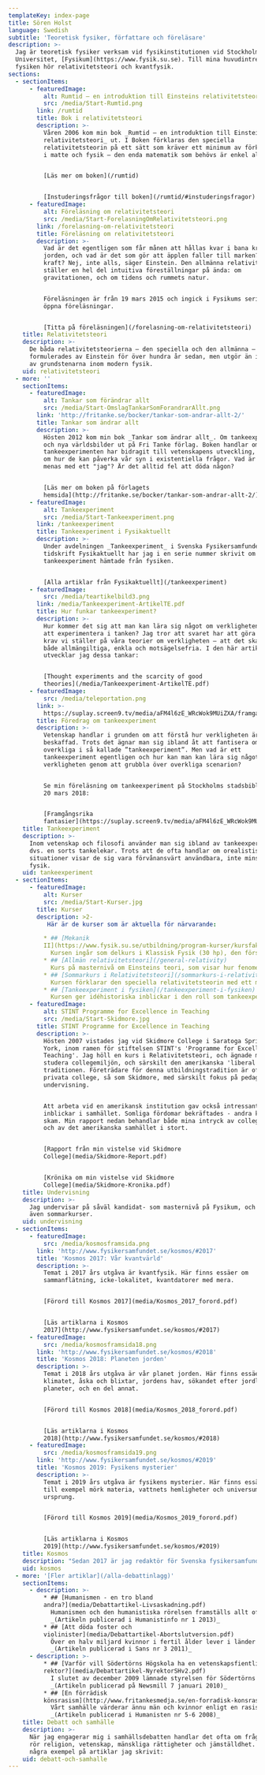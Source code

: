 ```yaml
---
templateKey: index-page
title: Sören Holst
language: Swedish
subtitle: 'Teoretisk fysiker, författare och föreläsare'
description: >-
  Jag är teoretisk fysiker verksam vid fysikinstitutionen vid Stockholms
  Universitet, [Fysikum](https://www.fysik.su.se). Till mina huvudintressen inom
  fysiken hör relativitetsteori och kvantfysik.
sections:
  - sectionItems:
      - featuredImage:
          alt: Rumtid – en introduktion till Einsteins relativitetsteori
          src: /media/Start-Rumtid.png
        link: /rumtid
        title: Bok i relativitetsteori
        description: >-
          Våren 2006 kom min bok _Rumtid – en introduktion till Einsteins
          relativitetsteori_ ut. I Boken förklaras den speciella
          relativitetsteorin på ett sätt som kräver ett minimum av förkunskaper
          i matte och fysik – den enda matematik som behövs är enkel algebra.


          [Läs mer om boken](/rumtid)


          [Instuderingsfrågor till boken](/rumtid/#instuderingsfragor)
      - featuredImage:
          alt: Föreläsning om relativitetsteori
          src: /media/Start-ForelasningOmRelativitetsteori.png
        link: /forelasning-om-relativitetsteori
        title: Föreläsning om relativitetsteori
        description: >-
          Vad är det egentligen som får månen att hållas kvar i bana kring
          jorden, och vad är det som gör att äpplen faller till marken? En
          kraft? Nej, inte alls, säger Einstein. Den allmänna relativitetsteorin
          ställer en hel del intuitiva föreställningar på ända: om
          gravitationen, och om tidens och rummets natur.


          Föreläsningen är från 19 mars 2015 och ingick i Fysikums serie med
          öppna föreläsningar.


          [Titta på föreläsningen](/forelasning-om-relativitetsteori)
    title: Relativitetsteori
    description: >-
      De båda relativitetsteorierna – den speciella och den allmänna –
      formulerades av Einstein för över hundra år sedan, men utgör än idag två
      av grundstenarna inom modern fysik.
    uid: relativitetsteori
  - more: ''
    sectionItems:
      - featuredImage:
          alt: Tankar som förändrar allt
          src: /media/Start-OmslagTankarSomForandrarAllt.png
        link: 'http://fritanke.se/bocker/tankar-som-andrar-allt-2/'
        title: Tankar som ändrar allt
        description: >-
          Hösten 2012 kom min bok _Tankar som ändrar allt_. Om tankeexperiement
          och nya världsbilder ut på Fri Tanke förlag. Boken handlar om hur
          tankeexperimenten har bidragit till vetenskapens utveckling, men också
          om hur de kan påverka vår syn i existentiella frågor. Vad är tid? Vad
          menas med ett "jag"? Är det alltid fel att döda någon?


          [Läs mer om boken på förlagets
          hemsida](http://fritanke.se/bocker/tankar-som-andrar-allt-2/)
      - featuredImage:
          alt: Tankeexperiment
          src: /media/Start-Tankeexperiment.png
        link: /tankeexperiment
        title: Tankeexperiment i Fysikaktuellt
        description: >-
          Under avdelningen _Tankeexperiment_ i Svenska Fysikersamfundets
          tidskrift Fysikaktuellt har jag i en serie nummer skrivit om olika
          tankeexperiment hämtade från fysiken.


          [Alla artiklar från Fysikaktuellt](/tankeexperiment)
      - featuredImage:
          src: /media/teartikelbild3.png
        link: /media/Tankeexperiment-ArtikelTE.pdf
        title: Hur funkar tankeexperiment?
        description: >-
          Hur kommer det sig att man kan lära sig något om verkligheten genom
          att experimentera i tanken? Jag tror att svaret har att göra med de
          krav vi ställer på våra teorier om verkligheten – att det ska vara
          både allmängiltiga, enkla och motsägelsefria. I den här artikeln
          utvecklar jag dessa tankar:


          [Thought experiments and the scarcity of good
          theories](/media/Tankeexperiment-ArtikelTE.pdf)
      - featuredImage:
          src: /media/teleportation.png
        link: >-
          https://suplay.screen9.tv/media/aFM4l6zE_WRcWok9MUiZXA/framgangsrika-fantasier
        title: Föredrag om tankeexperiment
        description: >-
          Vetenskap handlar i grunden om att förstå hur verkligheten är
          beskaffad. Trots det ägnar man sig ibland åt att fantisera om det
          overkliga i så kallade ”tankeexperiment”. Men vad är ett
          tankeexperiment egentligen och hur kan man kan lära sig något om
          verkligheten genom att grubbla över overkliga scenarion? 


          Se min föreläsning om tankeexperiment på Stockholms stadsbibliotek den
          20 mars 2018:


          [Framgångsrika
          fantasier](https://suplay.screen9.tv/media/aFM4l6zE_WRcWok9MUiZXA/framgangsrika-fantasier)
    title: Tankeexperiment
    description: >-
      Inom vetenskap och filosofi använder man sig ibland av tankeexperiment,
      dvs. en sorts tankelekar. Trots att de ofta handlar om orealistiska
      situationer visar de sig vara förvånansvärt användbara, inte minst inom
      fysik.
    uid: tankeexperiment
  - sectionItems:
      - featuredImage:
          alt: Kurser
          src: /media/Start-Kurser.jpg
        title: Kurser
        description: >2-
           Här är de kurser som är aktuella för närvarande:

          * ## [Mekanik
          II](https://www.fysik.su.se/utbildning/program-kurser/kursfakta-och-scheman?kurs=FK3014)
            Kursen ingår som delkurs i Klassisk Fysik (30 hp), den första fysikkursen på Fysikums kandidatprogram.
          * ## [Allmän relativitetsteori](/general-relativity)
            Kurs på masternivå om Einsteins teori, som visar hur fenomenet gravitation inte är en kraft, utan måste förstås som en effekt av rumtidens krökning.
          * ## [Sommarkurs i Relativitetsteori](/sommarkurs-i-relativitetsteori)
            Kursen förklarar den speciella relativitetsteorin med ett minimum av matematik och ger även en kortfattad introduktion till den allmänna relativitetsteorin. Kursen ges hösten 2020.
          * ## [Tankeexperiment i fysiken](/tankeexperiment-i-fysiken)
            Kursen ger idéhistoriska inblickar i den roll som tankeexperiment har spelat genom fysikhistorien, från Galileo och framåt. Kursen vilar för tillfället.
      - featuredImage:
          alt: STINT Programme for Excellence in Teaching
          src: /media/Start-Skidmore.jpg
        title: STINT Programme for Excellence in Teaching
        description: >-
          Hösten 2007 vistades jag vid Skidmore College i Saratoga Springs, New
          York, inom ramen för stiftelsen STINT's 'Programme for Excellence in
          Teaching'. Jag höll en kurs i Relativitetsteori, och ägnade mig åt att
          studera collegemiljön, och särskilt den amerikanska 'liberal arts'
          traditionen. Företrädare för denna utbildningstradition är ofta små
          privata college, så som Skidmore, med särskilt fokus på pedagogik och
          undervisning.


          Att arbeta vid en amerikansk institution gav också intressanta
          inblickar i samhället. Somliga fördomar bekräftades - andra kom på
          skam. Min rapport nedan behandlar både mina intryck av collegemiljön
          och av det amerikanska samhället i stort.


          [Rapport från min vistelse vid Skidmore
          College](media/Skidmore-Report.pdf)


          [Krönika om min vistelse vid Skidmore
          College](media/Skidmore-Kronika.pdf)
    title: Undervisning
    description: >-
      Jag undervisar på såväl kandidat- som masternivå på Fysikum, och håller
      även sommarkurser.
    uid: undervisning
  - sectionItems:
      - featuredImage:
          src: /media/kosmosframsida.png
        link: 'http://www.fysikersamfundet.se/kosmos/#2017'
        title: 'Kosmos 2017: Vår kvantvärld'
        description: >-
          Temat i 2017 års utgåva är kvantfysik. Här finns essäer om
          sammanflätning, icke-lokalitet, kvantdatorer med mera.


          [Förord till Kosmos 2017](media/Kosmos_2017_forord.pdf)


          [Läs artiklarna i Kosmos
          2017](http://www.fysikersamfundet.se/kosmos/#2017)
      - featuredImage:
          src: /media/kosmosframsida18.png
        link: 'http://www.fysikersamfundet.se/kosmos/#2018'
        title: 'Kosmos 2018: Planeten jorden'
        description: >-
          Temat i 2018 års utgåva är vår planet jorden. Här finns essäer om
          klimatet, åska och blixtar, jordens hav, sökandet efter jordlika
          planeter, och en del annat.


          [Förord till Kosmos 2018](media/Kosmos_2018_forord.pdf)


          [Läs artiklarna i Kosmos
          2018](http://www.fysikersamfundet.se/kosmos/#2018)
      - featuredImage:
          src: /media/kosmosframsida19.png
        link: 'http://www.fysikersamfundet.se/kosmos/#2019'
        title: 'Kosmos 2019: Fysikens mysterier'
        description: >-
          Temat i 2019 års utgåva är fysikens mysterier. Här finns essäer om
          till exempel mörk materia, vattnets hemligheter och universums
          ursprung.


          [Förord till Kosmos 2019](media/Kosmos_2019_forord.pdf)


          [Läs artiklarna i Kosmos
          2019](http://www.fysikersamfundet.se/kosmos/#2019)
    title: Kosmos
    description: "Sedan 2017 är jag redaktör för Svenska fysikersamfundets årsbok Kosmos, som innehåller fördjupande essäer om fysik på svenska. Nivån kan karaktäriseras som ett slags avancerad populärvetenskap. \rSyftet med Kosmos är att bidra till ökad kunskap om fysikämnets innehåll och bredd, samt att spegla den roll fysiken spelar för en modern världsbild."
    uid: kosmos
  - more: '[Fler artiklar](/alla-debattinlagg)'
    sectionItems:
      - description: >-
          * ## [Humanismen - en tro bland
          andra?](media/Debattartikel-Livsaskadning.pdf)
            Humanismen och den humanistiska rörelsen framställs allt oftare som en alternativ religion. Inom organisationen hävdar vissa att humanismen erbjuder allt som religionerna erbjuder - men utan Gud - samt att man måste framhålla "det positiva i livsåskådningen, det vi tror på". Utanför organisationen framhåller andra (skadeglatt) att humanismen håller på att utvecklas till en "ateistisk tro". Jag ser med oro på dessa missuppfattningar om vad humanismen är och bör vara.
            _(Artikeln publicerad i Humanistinfo nr 1 2013)_
          * ## [Att döda foster och
          violinister](media/Debattartikel-Abortslutversion.pdf)
            Över en halv miljard kvinnor i fertil ålder lever i länder med mycket stränga abortlagar. Fostrets rätt till liv går före kvinnans. Men har pro life-rörelsen något stöd att hämta i sekulära argument, eller förutsätter den gudomliga påbud? Frågan aktualiserar ett berömt tankeexperiment av den amerikanska filosofen Judith Thomson.
            _(Artikeln publicerad i Sans nr 3 2011)_
      - description: >-
          * ## [Varför vill Södertörns Högskola ha en vetenskapsfientlig
          rektor?](media/Debattartikel-NyrektorSHv2.pdf)
            I slutet av december 2009 lämnade styrelsen för Södertörns Högskola förslag till regeringen angående ny rektor för högskolan. Den föreslagna rektorskandidaten, Moira von Wright, har dock tidigare gett uttryck för en märklig syn på vetenskap. Jag och Olle Häggström ifrågasätter därför styrelsens val, och undrar om den står bakom von Wrights sanningsrelativism.\
            _(Artikeln publicerad på Newsmill 7 januari 2010)_
          * ## [En förrädisk
          könsrasism](http://www.fritankesmedja.se/en-forradisk-konsrasism)
            Vårt samhälle värderar ännu män och kvinnor enligt en rasistisk logik, där knappt märkbara statistiska skillnader tas till intäkt för att bevara djupgående könsstereotyper.\
            _(Artikeln publicerad i Humanisten nr 5-6 2008)_
    title: Debatt och samhälle
    description: >-
      När jag engagerar mig i samhällsdebatten handlar det ofta om frågor som
      rör religion, vetenskap, mänskliga rättigheter och jämställdhet. Här är
      några exempel på artiklar jag skrivit:
    uid: debatt-och-samhalle
---
```


